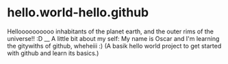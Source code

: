# hello.world-hello.github
Helloooooooooo inhabitants of the planet earth, and the outer rims of the universe!! :D
__
A little bit about my self: 
My name is Oscar and I'm learning the gitywiths of github, wheheiii :) 
(A basik hello world project to get started with github and learn its basics.)
